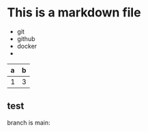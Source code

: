 # This is a markdown file

- git
- github
- docker
- 

|a|b|
|:-|:-|
|1|3|

## test

branch is main:
